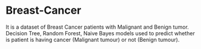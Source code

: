 # Breast-Cancer
It is a dataset of Breast Cancer patients with Malignant and Benign tumor. Decision Tree, Random Forest, Naive Bayes models used to predict whether is patient is having cancer (Malignant tumour) or not (Benign tumour).

